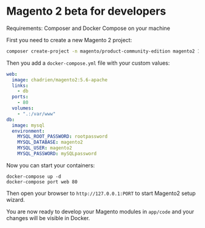 # Magento 2 beta for developers

Requirements: Composer and Docker Compose on your machine

First you need to create a new Magento 2 project:

```bash
composer create-project -n magento/product-community-edition magento2 1.0.0-beta1 && cd magento2
```
Then you add a `docker-compose.yml` file with your custom values:

```yaml
web:
  image: chadrien/magento2:5.6-apache
  links:
    - db
  ports:
    - 80
  volumes:
    - ".:/var/www"
db:
  image: mysql
  environment:
    MYSQL_ROOT_PASSWORD: rootpassword
    MYSQL_DATABASE: magento2
    MYSQL_USER: magento2
    MYSQL_PASSWORD: mySQLpassword
```

Now you can start your containers:

```shell
docker-compose up -d
docker-compose port web 80
```

Then open your browser to `http://127.0.0.1:PORT` to start Magento2 setup wizard.

You are now ready to develop your Magento modules in `app/code` and your changes will be visible in Docker.
